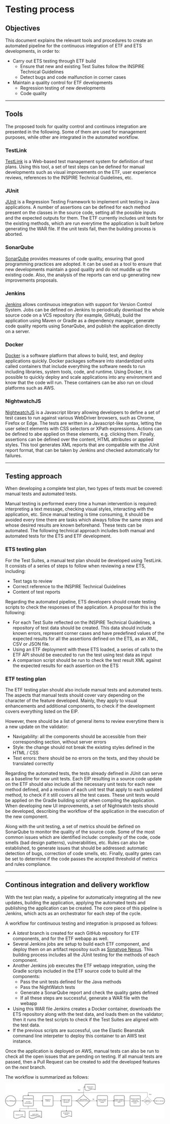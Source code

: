 # Testing process

## Objectives

This document explains the relevant tools and procedures to create an automated pipeline for the continuous integration of ETF and ETS developments, in order to:

* Carry out ETS testing through ETF build
	* Ensure that new and existing Test Suites follow the INSPIRE Technical Guidelines
	* Detect bugs and code malfunction in corner cases
* Maintain a quality control for ETF developments
	* Regression testing of new developments
	* Code quality

_____________________________________

## Tools

The proposed tools for quality control and continuos integration are presented in the following. Some of them are used for management purposes, while other are integrated in the automated workflow.


### TestLink

[TestLink](http://testlink.org/) is a  Web-based test management system for definition of test plans. Using this tool, a set of test steps can be defined for manual developments such as visual improvements on the ETF, user experience reviews, references to the INSPIRE Technical Guidelines, etc.

### JUnit

[JUnit](https://junit.org/junit5/) is a Regression Testing Framework to implement unit testing in Java applications. A number of assertions can be defined for each method present on the classes in the source code, setting all the possible inputs and the expected outputs for them. The ETF currently includes unit tests for the existing methods, which are run everytime the application is built before generating the WAR file. If the unit tests fail, then the building process is aborted.

### SonarQube

[SonarQube](https://www.sonarqube.org/) provides measures of code quality, ensuring that good programming practices are adopted. It can be used as a tool to ensure that new developments maintain a good quality and do not muddle up the existing code. Also, the analysis of the reports can end up generating new improvements proposals.

### Jenkins

[Jenkins](https://jenkins.io/) allows continuous integration with support for Version Control System. Jobs can be defined on Jenkins to periodically download the whole source code on a VCS repository (for example, GitHub), build the application using Maven or Gradle as a dependency manager, generate code quality reports using SonarQube, and publish the application directly on a server.

### Docker

[Docker](https://www.docker.com/) is a software platform that allows to build, test, and deploy applications quickly. Docker packages software into standardized units called containers that include everything the software needs to run including libraries, system tools, code, and runtime. Using Docker, it is possible to quickly deploy and scale applications into any environment and know that the code will run. These containers can be also run on cloud platforms such as AWS.

### NightwatchJS

[NightwatchJS](http://nightwatchjs.org) is a Javascript library allowing developers to define a set of test cases to run against various WebDriver browsers, such as Chrome, Firefox or Edge. The tests are written in a Javascript-like syntax, letting the user select elements with CSS selectors or XPath expressions. Actions can be defined to abe applied on these elements, e.g. clicking them. Finally, assertions can be defined over the content, HTML attributes or applied styles. This tool generates XML reports that are compatible with the JUnit report format, that can be taken by Jenkins and checked automatically for failures.

_____________________________________


## Testing approach

When developing a complete test plan, two types of tests must be covered: manual tests and automated tests.

Manual testing is performed every time a human intervention is required: interpreting a text message, checking visual styles, interacting with the application, etc. Since manual testing is time consuming, it should be avoided every time there are tasks which always follow the same steps and whose desired results are known beforehand. These tests can be automated. The following technical approach includes both manual and automated tests for the ETS and ETF development.

### ETS testing plan

For the Test Suites, a manual test plan should be developed using TestLink. It consists of a series of steps to follow when reviewing a new ETS, including:

* Text tags to review
* Correct reference to the INSPIRE Technical Guidelines
* Content of test reports

Regarding the automated pipeline, ETS developers should create testing scripts to check the responses of the application. A proposal for this is the following:

* For each Test Suite reflected on the INSPIRE Technical Guidelines, a repository of test data should be created. This data should include known errors, represent corner cases and have predefined values of the expected results for all the assertions defined on the ETS, as an XML, CSV or JSON file.
* Using an ETF deployment with these ETS loaded, a series of calls to the ETF API should be executed to run the test using test data as input
* A comparison script should be run to check the test result XML against the expected results for each assertion on the ETS

### ETF testing plan

The ETF testing plan should also include manual tests and automated tests. The aspects that manual tests should cover vary depending on the character of the feature developed. Mainly, they apply to visual enhancements and additional components, to check if the development covers everything listed on the EIP.

However, there should be a list of general items to review everytime there is a new update on the validator:

* Navigability: all the components should be accessible from their corresponding section, without server errors
* Style: the change should not break the existing styles defined in the HTML / CSS
* Text errors: there should be no errors on the texts, and they should be translated correctly

Regarding the automated tests, the tests already defined in JUnit can serve as a baseline for new unit tests. Each EIP resulting in a source code update on the ETF should also include all the necessary unit tests for each new method defined, and a revision of each unit test that apply to each updated method, to check if it still covers all the test cases. These unit tests would be applied on the Gradle building script when compiling the application. When developing new UI improvements, a set of Nightwatch tests should be developed, describing the workflow of the application in the execution of the new component.

Along with the unit testing, a set of metrics should be defined on SonarQube to monitor the quality of the source code. Some of the most common issues which are identified include: complexity of the code, code smells (bad design patterns), vulnerabilities, etc. Rules can also be established, to generate issues that should be addressed: automatic detection of bugs, correction of code smells, etc.
Finally, quality gates can be set to determine if the code passes the accepted threshold of metrics and rules compliance.

_____________________________________


## Continous integration and delivery workflow

With the test plan ready, a pipeline for automatically integrating all the new updates, building the application, applying the automated tests and publishing the application can be created. The core piece of this pipeline is Jenkins, which acts as an orchestrator for each step of the cycle.

A workflow for continuous testing and integration is proposed as follows:

* A _latest_ branch is created for each GitHub repository for ETF components, and for the ETF webapp as well.
* Several Jenkins jobs are setup to build each ETF component, and deploy them on an artifact repositoy such as [Sonatype Nexus](https://www.sonatype.com/nexus-repository-sonatype). This building process includes all the JUnit testing for the methods of each component.
* Another Jenkins job executes the ETF webapp integration, using the Gradle scripts included in the ETF source code to build all the components:
    * Pass the unit tests defined for the Java methods
    * Pass the NightWatch tests
    * Generate a SonarQube report and check the quality gates defined
    * If all these steps are successful, generate a WAR file with the webapp
* Using this WAR file Jenkins creates a Docker container, downloads the ETS repository along with the test data, and loads them on the validator; then it runs the test scripts to check if the Test Suites are aligned with the test data.
* If the previous scripts are successful, use the Elastic Beanstalk command line interpeter to deploy this container to an AWS test instance.

Once the application is deployed on AWS, manual tests can also be run to check all the open issues that are pending on testing. If all manual tests are passed, then a Pull Request can be created to add the developed features on the _next_ branch.

The workflow is summarized as follows:

![workflow](/images/testing-workflow.png)